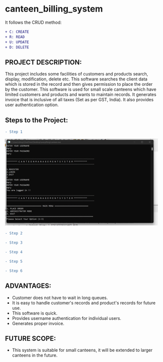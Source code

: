 # canteen_billing_system
It follows the CRUD method:
```diff
+ C: CREATE
+ R: READ
+ U: UPDATE
+ D: DELETE
```

## PROJECT DESCRIPTION:
This project includes some facilities of customers and products search, display, modification, delete etc. This software searches the client data which is stored in the record and then gives permission to place the order by the customer. This software is used for small scale canteens which have limited customers and products and wants to maintain records. It generates invoice that is inclusive of all taxes (Set as per GST, India). It also provides user authentication option.

## Steps to the Project:

```diff
- Step 1
```
![Alt text](https://github.com/iiShreya/canteen_billing_system/blob/master/images/1.png)

```diff
- Step 2
```


```diff
- Step 3
```


```diff
- Step 4
```


```diff
- Step 5
```


```diff
- Step 6
```


## ADVANTAGES:

- Customer does not have to wait in long queues.
- It is easy to handle customer's records and product's records for future use.
- This software is quick.
- Provides username authentication for individual users.
- Generates proper invoice.


## FUTURE SCOPE:

- This system is suitable for small canteens, it will be extended to larger canteens in the future. 

